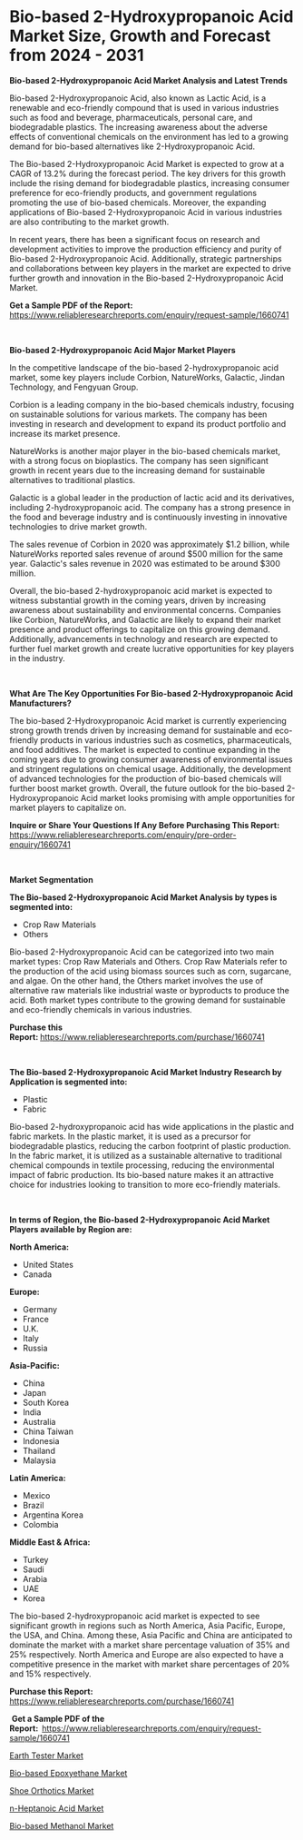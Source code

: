<p><h1>Bio-based 2-Hydroxypropanoic Acid Market Size, Growth and Forecast from 2024 - 2031</h1></p><p><strong>Bio-based 2-Hydroxypropanoic Acid Market Analysis and Latest Trends</strong></p>
<p><p>Bio-based 2-Hydroxypropanoic Acid, also known as Lactic Acid, is a renewable and eco-friendly compound that is used in various industries such as food and beverage, pharmaceuticals, personal care, and biodegradable plastics. The increasing awareness about the adverse effects of conventional chemicals on the environment has led to a growing demand for bio-based alternatives like 2-Hydroxypropanoic Acid.</p><p>The Bio-based 2-Hydroxypropanoic Acid Market is expected to grow at a CAGR of 13.2% during the forecast period. The key drivers for this growth include the rising demand for biodegradable plastics, increasing consumer preference for eco-friendly products, and government regulations promoting the use of bio-based chemicals. Moreover, the expanding applications of Bio-based 2-Hydroxypropanoic Acid in various industries are also contributing to the market growth.</p><p>In recent years, there has been a significant focus on research and development activities to improve the production efficiency and purity of Bio-based 2-Hydroxypropanoic Acid. Additionally, strategic partnerships and collaborations between key players in the market are expected to drive further growth and innovation in the Bio-based 2-Hydroxypropanoic Acid Market.</p></p>
<p><strong>Get a Sample PDF of the Report:&nbsp;</strong> <a href="https://www.reliableresearchreports.com/enquiry/request-sample/1660741">https://www.reliableresearchreports.com/enquiry/request-sample/1660741</a></p>
<p>&nbsp;</p>
<p><strong>Bio-based 2-Hydroxypropanoic Acid Major Market Players</strong></p>
<p><p>In the competitive landscape of the bio-based 2-hydroxypropanoic acid market, some key players include Corbion, NatureWorks, Galactic, Jindan Technology, and Fengyuan Group. </p><p>Corbion is a leading company in the bio-based chemicals industry, focusing on sustainable solutions for various markets. The company has been investing in research and development to expand its product portfolio and increase its market presence. </p><p>NatureWorks is another major player in the bio-based chemicals market, with a strong focus on bioplastics. The company has seen significant growth in recent years due to the increasing demand for sustainable alternatives to traditional plastics. </p><p>Galactic is a global leader in the production of lactic acid and its derivatives, including 2-hydroxypropanoic acid. The company has a strong presence in the food and beverage industry and is continuously investing in innovative technologies to drive market growth. </p><p>The sales revenue of Corbion in 2020 was approximately $1.2 billion, while NatureWorks reported sales revenue of around $500 million for the same year. Galactic's sales revenue in 2020 was estimated to be around $300 million.</p><p>Overall, the bio-based 2-hydroxypropanoic acid market is expected to witness substantial growth in the coming years, driven by increasing awareness about sustainability and environmental concerns. Companies like Corbion, NatureWorks, and Galactic are likely to expand their market presence and product offerings to capitalize on this growing demand. Additionally, advancements in technology and research are expected to further fuel market growth and create lucrative opportunities for key players in the industry.</p></p>
<p>&nbsp;</p>
<p><strong>What Are The Key Opportunities For Bio-based 2-Hydroxypropanoic Acid Manufacturers?</strong></p>
<p><p>The bio-based 2-Hydroxypropanoic Acid market is currently experiencing strong growth trends driven by increasing demand for sustainable and eco-friendly products in various industries such as cosmetics, pharmaceuticals, and food additives. The market is expected to continue expanding in the coming years due to growing consumer awareness of environmental issues and stringent regulations on chemical usage. Additionally, the development of advanced technologies for the production of bio-based chemicals will further boost market growth. Overall, the future outlook for the bio-based 2-Hydroxypropanoic Acid market looks promising with ample opportunities for market players to capitalize on.</p></p>
<p><strong>Inquire or Share Your Questions If Any Before Purchasing This Report:</strong> <a href="https://www.reliableresearchreports.com/enquiry/pre-order-enquiry/1660741">https://www.reliableresearchreports.com/enquiry/pre-order-enquiry/1660741</a></p>
<p>&nbsp;</p>
<p><strong>Market Segmentation</strong></p>
<p><strong>The Bio-based 2-Hydroxypropanoic Acid Market Analysis by types is segmented into:</strong></p>
<p><ul><li>Crop Raw Materials</li><li>Others</li></ul></p>
<p><p>Bio-based 2-Hydroxypropanoic Acid can be categorized into two main market types: Crop Raw Materials and Others. Crop Raw Materials refer to the production of the acid using biomass sources such as corn, sugarcane, and algae. On the other hand, the Others market involves the use of alternative raw materials like industrial waste or byproducts to produce the acid. Both market types contribute to the growing demand for sustainable and eco-friendly chemicals in various industries.</p></p>
<p><strong>Purchase this Report:&nbsp;</strong><a href="https://www.reliableresearchreports.com/purchase/1660741">https://www.reliableresearchreports.com/purchase/1660741</a></p>
<p>&nbsp;</p>
<p><strong>The Bio-based 2-Hydroxypropanoic Acid Market Industry Research by Application is segmented into:</strong></p>
<p><ul><li>Plastic</li><li>Fabric</li></ul></p>
<p><p>Bio-based 2-hydroxypropanoic acid has wide applications in the plastic and fabric markets. In the plastic market, it is used as a precursor for biodegradable plastics, reducing the carbon footprint of plastic production. In the fabric market, it is utilized as a sustainable alternative to traditional chemical compounds in textile processing, reducing the environmental impact of fabric production. Its bio-based nature makes it an attractive choice for industries looking to transition to more eco-friendly materials.</p></p>
<p>&nbsp;</p>
<p><strong>In terms of Region, the Bio-based 2-Hydroxypropanoic Acid Market Players available by Region are:</strong></p>
<p>
    <p> <strong> North America: </strong>
        <ul>
            <li>United States</li>
            <li>Canada</li>
        </ul>
        </p> 
    <p> <strong> Europe: </strong>
        <ul>
            <li>Germany</li>
            <li>France</li>
            <li>U.K.</li>
            <li>Italy</li>
            <li>Russia</li>
        </ul>
        </p> 
    <p> <strong> Asia-Pacific: </strong>
        <ul>
            <li>China</li>
            <li>Japan</li>
            <li>South Korea</li>
            <li>India</li>
            <li>Australia</li>
            <li>China Taiwan</li>
            <li>Indonesia</li>
            <li>Thailand</li>
            <li>Malaysia</li>
        </ul>
        </p> 
    <p> <strong> Latin America: </strong>
        <ul>
            <li>Mexico</li>
            <li>Brazil</li>
            <li>Argentina Korea</li>
            <li>Colombia</li>
        </ul>
        </p> 
    <p> <strong> Middle East & Africa: </strong>
        <ul>
            <li>Turkey</li>
            <li>Saudi</li>
            <li>Arabia</li>
            <li>UAE</li>
            <li>Korea</li>
        </ul>
    </p>
    </p>
<p><p>The bio-based 2-hydroxypropanoic acid market is expected to see significant growth in regions such as North America, Asia Pacific, Europe, the USA, and China. Among these, Asia Pacific and China are anticipated to dominate the market with a market share percentage valuation of 35% and 25% respectively. North America and Europe are also expected to have a competitive presence in the market with market share percentages of 20% and 15% respectively.</p></p>
<p><strong>Purchase this Report: </strong><a href="https://www.reliableresearchreports.com/purchase/1660741">https://www.reliableresearchreports.com/purchase/1660741</a></p>
<p>&nbsp;<strong>Get a Sample PDF of the Report:&nbsp;&nbsp;</strong><a href="https://www.reliableresearchreports.com/enquiry/request-sample/1660741">https://www.reliableresearchreports.com/enquiry/request-sample/1660741</a></p>
<p><strong></strong></p>
<p><p><a href="https://view.publitas.com/reportprime-1/earth-tester-market-furnish-information-about-market-size-market-share-market-dynamics-and-projections-spanning-from-2024-to-2031/">Earth Tester Market</a></p><p><a href="https://github.com/beatblasta/Market-Research-Report-List-2/blob/main/bio-based-epoxyethane-market.md">Bio-based Epoxyethane Market</a></p><p><a href="https://view.publitas.com/reportprime-1/shoe-orthotics-market-furnish-information-about-market-size-market-share-market-dynamics-and-projections-spanning-from-2024-to-2031/">Shoe Orthotics Market</a></p><p><a href="https://fearless-okapi-6c8.notion.site/n-Heptanoic-Acid-Market-Research-Report-Unlocks-Analysis-on-the-Market-Financial-Status-Market-Size-ca30ddad80904d8db9f2ba7fdde14c92">n-Heptanoic Acid Market</a></p><p><a href="https://github.com/angelajermaine/Market-Research-Report-List-2/blob/main/bio-based-methanol-market.md">Bio-based Methanol Market</a></p></p>